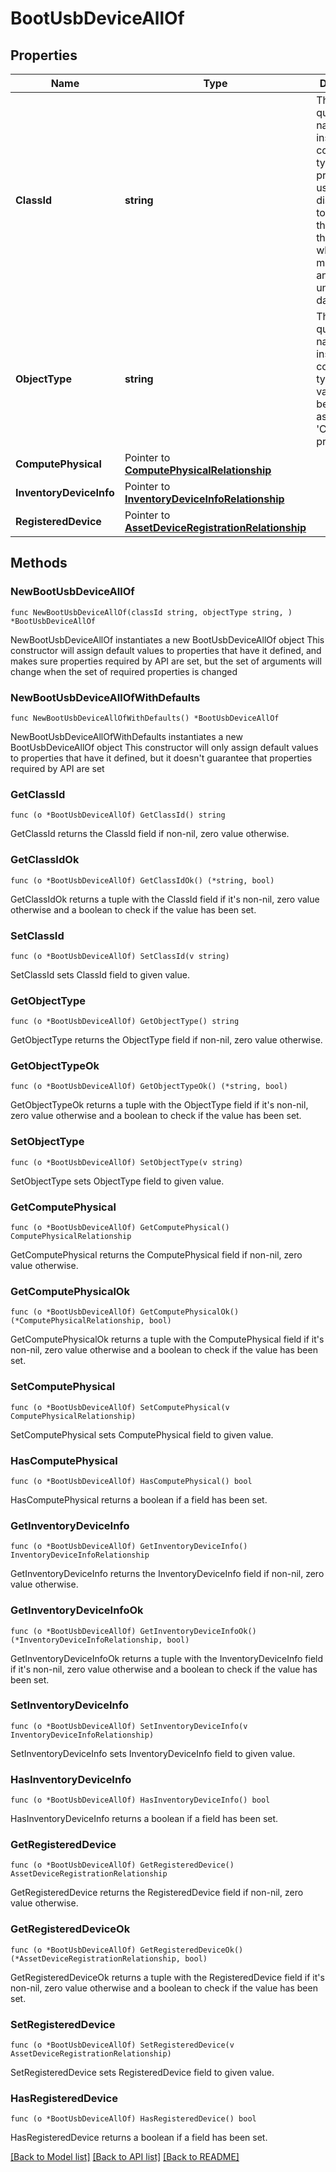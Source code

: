 # BootUsbDeviceAllOf

## Properties

Name | Type | Description | Notes
------------ | ------------- | ------------- | -------------
**ClassId** | **string** | The fully-qualified name of the instantiated, concrete type. This property is used as a discriminator to identify the type of the payload when marshaling and unmarshaling data. | [default to "boot.UsbDevice"]
**ObjectType** | **string** | The fully-qualified name of the instantiated, concrete type. The value should be the same as the &#39;ClassId&#39; property. | [default to "boot.UsbDevice"]
**ComputePhysical** | Pointer to [**ComputePhysicalRelationship**](compute.Physical.Relationship.md) |  | [optional] 
**InventoryDeviceInfo** | Pointer to [**InventoryDeviceInfoRelationship**](inventory.DeviceInfo.Relationship.md) |  | [optional] 
**RegisteredDevice** | Pointer to [**AssetDeviceRegistrationRelationship**](asset.DeviceRegistration.Relationship.md) |  | [optional] 

## Methods

### NewBootUsbDeviceAllOf

`func NewBootUsbDeviceAllOf(classId string, objectType string, ) *BootUsbDeviceAllOf`

NewBootUsbDeviceAllOf instantiates a new BootUsbDeviceAllOf object
This constructor will assign default values to properties that have it defined,
and makes sure properties required by API are set, but the set of arguments
will change when the set of required properties is changed

### NewBootUsbDeviceAllOfWithDefaults

`func NewBootUsbDeviceAllOfWithDefaults() *BootUsbDeviceAllOf`

NewBootUsbDeviceAllOfWithDefaults instantiates a new BootUsbDeviceAllOf object
This constructor will only assign default values to properties that have it defined,
but it doesn't guarantee that properties required by API are set

### GetClassId

`func (o *BootUsbDeviceAllOf) GetClassId() string`

GetClassId returns the ClassId field if non-nil, zero value otherwise.

### GetClassIdOk

`func (o *BootUsbDeviceAllOf) GetClassIdOk() (*string, bool)`

GetClassIdOk returns a tuple with the ClassId field if it's non-nil, zero value otherwise
and a boolean to check if the value has been set.

### SetClassId

`func (o *BootUsbDeviceAllOf) SetClassId(v string)`

SetClassId sets ClassId field to given value.


### GetObjectType

`func (o *BootUsbDeviceAllOf) GetObjectType() string`

GetObjectType returns the ObjectType field if non-nil, zero value otherwise.

### GetObjectTypeOk

`func (o *BootUsbDeviceAllOf) GetObjectTypeOk() (*string, bool)`

GetObjectTypeOk returns a tuple with the ObjectType field if it's non-nil, zero value otherwise
and a boolean to check if the value has been set.

### SetObjectType

`func (o *BootUsbDeviceAllOf) SetObjectType(v string)`

SetObjectType sets ObjectType field to given value.


### GetComputePhysical

`func (o *BootUsbDeviceAllOf) GetComputePhysical() ComputePhysicalRelationship`

GetComputePhysical returns the ComputePhysical field if non-nil, zero value otherwise.

### GetComputePhysicalOk

`func (o *BootUsbDeviceAllOf) GetComputePhysicalOk() (*ComputePhysicalRelationship, bool)`

GetComputePhysicalOk returns a tuple with the ComputePhysical field if it's non-nil, zero value otherwise
and a boolean to check if the value has been set.

### SetComputePhysical

`func (o *BootUsbDeviceAllOf) SetComputePhysical(v ComputePhysicalRelationship)`

SetComputePhysical sets ComputePhysical field to given value.

### HasComputePhysical

`func (o *BootUsbDeviceAllOf) HasComputePhysical() bool`

HasComputePhysical returns a boolean if a field has been set.

### GetInventoryDeviceInfo

`func (o *BootUsbDeviceAllOf) GetInventoryDeviceInfo() InventoryDeviceInfoRelationship`

GetInventoryDeviceInfo returns the InventoryDeviceInfo field if non-nil, zero value otherwise.

### GetInventoryDeviceInfoOk

`func (o *BootUsbDeviceAllOf) GetInventoryDeviceInfoOk() (*InventoryDeviceInfoRelationship, bool)`

GetInventoryDeviceInfoOk returns a tuple with the InventoryDeviceInfo field if it's non-nil, zero value otherwise
and a boolean to check if the value has been set.

### SetInventoryDeviceInfo

`func (o *BootUsbDeviceAllOf) SetInventoryDeviceInfo(v InventoryDeviceInfoRelationship)`

SetInventoryDeviceInfo sets InventoryDeviceInfo field to given value.

### HasInventoryDeviceInfo

`func (o *BootUsbDeviceAllOf) HasInventoryDeviceInfo() bool`

HasInventoryDeviceInfo returns a boolean if a field has been set.

### GetRegisteredDevice

`func (o *BootUsbDeviceAllOf) GetRegisteredDevice() AssetDeviceRegistrationRelationship`

GetRegisteredDevice returns the RegisteredDevice field if non-nil, zero value otherwise.

### GetRegisteredDeviceOk

`func (o *BootUsbDeviceAllOf) GetRegisteredDeviceOk() (*AssetDeviceRegistrationRelationship, bool)`

GetRegisteredDeviceOk returns a tuple with the RegisteredDevice field if it's non-nil, zero value otherwise
and a boolean to check if the value has been set.

### SetRegisteredDevice

`func (o *BootUsbDeviceAllOf) SetRegisteredDevice(v AssetDeviceRegistrationRelationship)`

SetRegisteredDevice sets RegisteredDevice field to given value.

### HasRegisteredDevice

`func (o *BootUsbDeviceAllOf) HasRegisteredDevice() bool`

HasRegisteredDevice returns a boolean if a field has been set.


[[Back to Model list]](../README.md#documentation-for-models) [[Back to API list]](../README.md#documentation-for-api-endpoints) [[Back to README]](../README.md)


